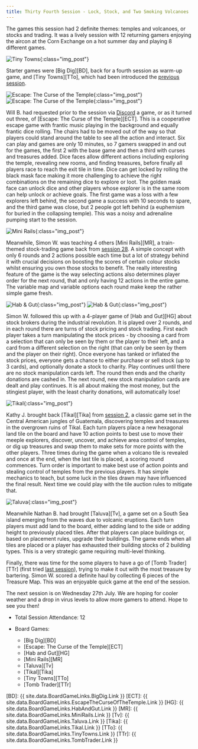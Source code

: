 ```yaml
---
title: Thirty Fourth Session - Lock, Stock, and Two Smoking Volcanoes
---
```


The games this session had 2 definite themes: temples and volcanoes, or stocks and trading.
It was a lively session with 12 returning gamers enjoying the aircon at the Corn Exchange on a hot summer day and playing 8 different games.

![Tiny Towns](/images/posts/2022_07_13/TinyTowns01.jpg "Tiny Towns"){:class="img_post"}

Starter games were [Big Dig][BD], back for a fourth session as warm-up game, and [Tiny Towns][TTo], which had been introduced the [previous session][33].

![Escape: The Curse of the Temple](/images/posts/2022_07_13/EscapeCurseTemple01.jpg "Escape: The Curse of the Temple"){:class="img_post"}
![Escape: The Curse of the Temple](/images/posts/2022_07_13/EscapeCurseTemple02.jpg "Escape: The Curse of the Temple"){:class="img_post"}

Will B. had requested prior to the session via [Discord][Contact] a game, or as it turned out three, of [Escape: The Curse of the Temple][ECT].
This is a cooperative escape game with frantic music playing in the background and equally frantic dice rolling.
The chairs had to be moved out of the way so that players could stand around the table to see all the action and interact.
Six can play and games are only 10 minutes, so 7 gamers swapped in and out for the games, the first 2 with the base game and then a third with curses and treasures added.
Dice faces allow different actions including exploring the temple, revealing new rooms, and finding treasures, before finally all players race to reach the exit tile in time.
Dice can get locked by rolling the black mask face making it more challenging to achieve the right combinations on the remaining dice to explore or loot.
The golden mask face can unlock dice and other players whose explorer is in the same room can help unlock or achieve goals.
The first game was a loss with a few explorers left behind, the second game a success with 10 seconds to spare, and the third game was close, but 2 people got left behind (a euphemism for buried in the collapsing temple).
This was a noisy and adrenaline pumping start to the session.

![Mini Rails](/images/posts/2022_07_13/MiniRails01.jpg "Mini Rails"){:class="img_post"}

Meanwhile, Simon W. was teaching 4 others [Mini Rails][MR], a train-themed stock-trading game back from [session 28][28].
A simple concept with only 6 rounds and 2 actions possible each time but a lot of strategy behind it with crucial decisions on boosting the scores of certain colour stocks whilst ensuring you own those stocks to benefit.
The really interesting feature of the game is the way selecting actions also determines player order for the next round, that and only having 12 actions in the entire game.
The variable map and variable options each round make keep the rather simple game fresh.

![Hab & Gut](/images/posts/2022_07_13/HabAndGut01.jpg "Hab & Gut"){:class="img_post"}
![Hab & Gut](/images/posts/2022_07_13/HabAndGut02.jpg "Hab & Gut"){:class="img_post"}

Simon W. followed this up with a 4-player game of [Hab and Gut][HG] about stock brokers during the industrial revolution.
It is played over 2 rounds, and in each round there are turns of stock pricing and stock trading.
First each player takes a turn manipulating the stock prices - by choosing a card from a selection that can only be seen by them or the player to their left, and a card from a different selection on the right (that can only be seen by them and the player on their right).
Once everyone has tanked or inflated the stock prices, everyone gets a chance to either purchase or sell stock (up to 3 cards), and optionally donate a stock to charity.
Play continues until there are no stock manipulation cards left.
The round then ends and the charity donations are cashed in.
The next round, new stock manipulation cards are dealt and play continues.
It is all about making the most money, but the stingiest player, with the least charity donations, will automatically lose!

![Tikal](/images/posts/2022_07_13/Tikal01.jpg "Tikal"){:class="img_post"}

Kathy J. brought back [Tikal][Tika] from [session 2][2], a classic game set in the Central American jungles of Guatemala, discovering temples and treasures in the overgrown ruins of Tikal.
Each turn players place a new hexagonal land tile on the board and have 10 action points to best use to move their meeple explorers, discover, uncover, and achieve area control of temples, or dig up treasures and swap them to make sets for more points with the other players.
Three times during the game when a volcano tile is revealed and once at the end, when the last tile is placed, a scoring round commences.
Turn order is important to make best use of action points and stealing control of temples from the previous players.
It has simple mechanics to teach, but some luck in the tiles drawn may have influenced the final result.
Next time we could play with the tile auction rules to mitigate that.

![Taluva](/images/posts/2022_07_13/Taluva01.jpg "Taluva"){:class="img_post"}

Meanwhile Nathan B. had brought [Taluva][Tv], a game set on a South Sea island emerging from the waves due to volcanic eruptions.
Each turn players must add land to the board, either adding land to the side or adding height to previously placed tiles.
After that players can place buildings or, based on placement rules, upgrade their buildings.
The game ends when all tiles are placed or a player has exhausted their building stocks of 2 building types.
This is a very strategic game requiring multi-level thinking.

Finally, there was time for the some players to have a go of [Tomb Trader][TTr] (first tried [last session][33]), trying to make it out with the most treasure by bartering.
Simon W. scored a definite haul by collecting 6 pieces of the Treasure Map.
This was an enjoyable quick game at the end of the session.

The next session is on Wednesday 27th July.
We are hoping for cooler weather and a drop in virus levels to allow more gamers to attend.
Hope to see you then!


* Total Session Attendance: 12
* Board Games:

	 * [Big Dig][BD]
	 * [Escape: The Curse of the Temple][ECT]
	 * [Hab and Gut][HG]
	 * [Mini Rails][MR]
	 * [Taluva][Tv]
	 * [Tikal][Tika]
	 * [Tiny Towns][TTo]
	 * [Tomb Trader][TTr]

[BD]: {{ site.data.BoardGameLinks.BigDig.Link }}
[ECT]: {{ site.data.BoardGameLinks.EscapeTheCurseOfTheTemple.Link }}
[HG]: {{ site.data.BoardGameLinks.HabAndGut.Link }}
[MR]: {{ site.data.BoardGameLinks.MiniRails.Link }}
[Tv]: {{ site.data.BoardGameLinks.Taluva.Link }}
[Tika]: {{ site.data.BoardGameLinks.Tikal.Link }}
[TTo]: {{ site.data.BoardGameLinks.TinyTowns.Link }}
[TTr]: {{ site.data.BoardGameLinks.TombTrader.Link }}

[2]: /2019/09/25/second-session.html
[28]: /2022/04/20/twentyeighth-session.html
[33]: /2022/06/29/thirtythird-session.html


[Contact]: /Contact.html
